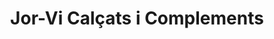 ---
title: "Jor-Vi Calçats i Complements"
url: /lleida/jor-vi-calcats-i-complements/
shop: zapatos
---